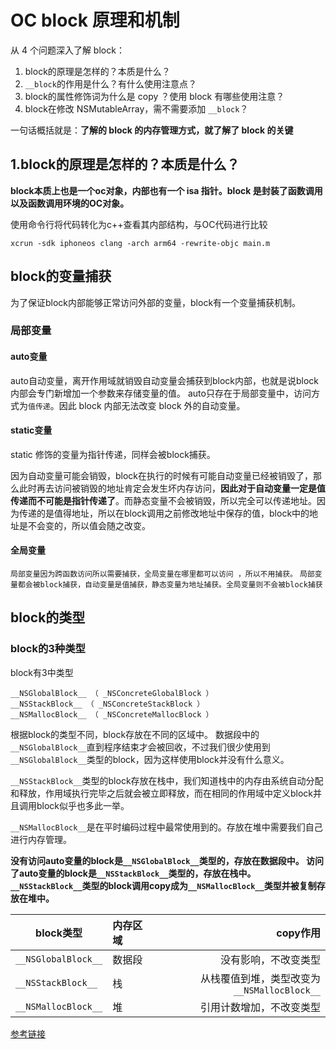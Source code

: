 # OC block 原理和机制

从 4 个问题深入了解 block：  

1. block的原理是怎样的？本质是什么？
2. `__block`的作用是什么？有什么使用注意点？
3. block的属性修饰词为什么是 copy ？使用 block 有哪些使用注意？
4. block在修改 NSMutableArray，需不需要添加 `__block`？

一句话概括就是：**了解的 block 的内存管理方式，就了解了 block 的关键**

## 1.block的原理是怎样的？本质是什么？

**block本质上也是一个oc对象，内部也有一个 isa 指针。block 是封装了函数调用以及函数调用环境的OC对象。**

使用命令行将代码转化为c++查看其内部结构，与OC代码进行比较
```language
xcrun -sdk iphoneos clang -arch arm64 -rewrite-objc main.m
```

## block的变量捕获

为了保证block内部能够正常访问外部的变量，block有一个变量捕获机制。

### 局部变量  

#### auto变量  
auto自动变量，离开作用域就销毁自动变量会捕获到block内部，也就是说block内部会专门新增加一个参数来存储变量的值。 auto只存在于局部变量中，访问方式为`值传递`。因此 block 内部无法改变 block 外的自动变量。

#### static变量
static 修饰的变量为指针传递，同样会被block捕获。

因为自动变量可能会销毁，block在执行的时候有可能自动变量已经被销毁了，那么此时再去访问被销毁的地址肯定会发生坏内存访问，**因此对于自动变量一定是值传递而不可能是指针传递了**。而静态变量不会被销毁，所以完全可以传递地址。因为传递的是值得地址，所以在block调用之前修改地址中保存的值，block中的地址是不会变的，所以值会随之改变。

#### 全局变量
`局部变量因为跨函数访问所以需要捕获，全局变量在哪里都可以访问 ，所以不用捕获。`
`局部变量都会被block捕获，自动变量是值捕获，静态变量为地址捕获。全局变量则不会被block捕获`

## block的类型

### block的3种类型
block有3中类型
```
__NSGlobalBlock__ （ _NSConcreteGlobalBlock ）
__NSStackBlock__ （ _NSConcreteStackBlock ）
__NSMallocBlock__ （ _NSConcreteMallocBlock ）
```

根据block的类型不同，block存放在不同的区域中。 数据段中的`__NSGlobalBlock__`直到程序结束才会被回收，不过我们很少使用到`__NSGlobalBlock__`类型的block，因为这样使用block并没有什么意义。

`__NSStackBlock__`类型的block存放在栈中，我们知道栈中的内存由系统自动分配和释放，作用域执行完毕之后就会被立即释放，而在相同的作用域中定义block并且调用block似乎也多此一举。

`__NSMallocBlock__`是在平时编码过程中最常使用到的。存放在堆中需要我们自己进行内存管理。

**没有访问auto变量的block是`__NSGlobalBlock__`类型的，存放在数据段中。 访问了auto变量的block是`__NSStackBlock__`类型的，存放在栈中。`__NSStackBlock__`类型的block调用copy成为`__NSMallocBlock__`类型并被复制存放在堆中。**

|block类型| 内存区域    |copy作用   |
| ------- | :--------- | ---------: |
|`__NSGlobalBlock__`| 数据段 |没有影响，不改变类型 |
|`__NSStackBlock__`|栈 |从栈覆值到堆，类型改变为`__NSMallocBlock__`|
|`__NSMallocBlock__`|堆|引用计数增加，不改变类型|



[参考链接](https://juejin.im/post/5b0d026bf265da090e3decb7)
